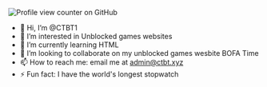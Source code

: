 ![Profile view counter on GitHub](https://komarev.com/ghpvc/?username=CTBT1)

- 👋 Hi, I’m @CTBT1
- 👀 I’m interested in Unblocked games websites
- 🌱 I’m currently learning HTML
- 💞️ I’m looking to collaborate on my unblocked games wesbite BOFA Time
- 📫 How to reach me: email me at admin@ctbt.xyz
- ⚡ Fun fact: I have the world's longest stopwatch

<!---
CTBT1/CTBT1 is a ✨ special ✨ repository because its `README.md` (this file) appears on your GitHub profile.
You can click the Preview link to take a look at your changes.
--->

